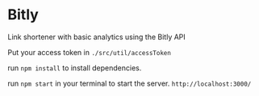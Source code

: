 # Bitly
Link shortener with basic analytics using the Bitly API

Put your access token in `./src/util/accessToken`

run `npm install` to install dependencies.

run `npm start` in your terminal to start the server. `http://localhost:3000/`
